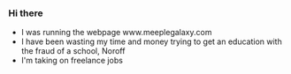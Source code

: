 ### Hi there
<ul>
<li>I was running the webpage www.meeplegalaxy.com
</li>
<li>I have been wasting my time and money trying to get an education with the fraud of a school, Noroff</li>

<li>I'm taking on freelance jobs</li>
  
</ul>
<!--
**Martinsn676/Martinsn676** is a ✨ _special_ ✨ repository because its `README.md` (this file) appears on your GitHub profile.

Here are some ideas to get you started:

- 🔭 I’m currently working on ...
- 🌱 I’m currently learning ...
- 👯 I’m looking to collaborate on ...
- 🤔 I’m looking for help with ...
- 💬 Ask me about ...
- 📫 How to reach me: ...
- 😄 Pronouns: ...
- ⚡ Fun fact: ...
-->
